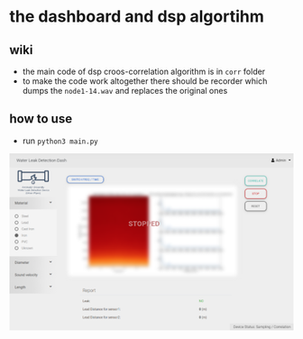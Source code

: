 # the dashboard and dsp algortihm

## wiki
- the main code of dsp croos-correlation algorithm is in ```corr``` folder
- to make the code work altogether there should be recorder which dumps the ```node1-14.wav``` and replaces the original ones

## how to use
- run ```python3 main.py```



<!-- ![img](dashboard.png) { width: 400px; } -->
<img src="dashboard.png" alt="drawing" style="width:600pt;"/>